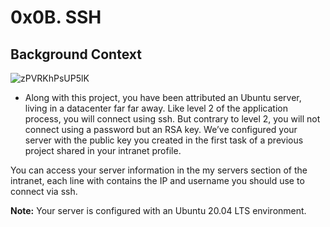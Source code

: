 # 0x0B. SSH

## Background Context

![zPVRKhPsUP5lK](https://github.com/Omowunmijuin/alx-system_engineering-devops/assets/109985883/2434b574-85e0-4276-9edb-a187245cb2d4)

- Along with this project, you have been attributed an Ubuntu server, living in a datacenter far far away. Like level 2 of the application process, you will connect using ssh. But contrary to level 2, you will not connect using a password but an RSA key. We’ve configured your server with the public key you created in the first task of a previous project shared in your intranet profile.

You can access your server information in the my servers section of the intranet, each line with contains the IP and username you should use to connect via ssh.

<strong>Note:</strong> Your server is configured with an Ubuntu 20.04 LTS environment.
